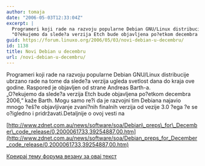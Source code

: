 ```yaml
---
author: tomaja
date: "2006-05-03T12:33:04Z"
excerpt: |
  Programeri koji rade na razvoju popularne Debian GNU/Linux distribucije ubrzano rade na tome da slede?a verzija ugleda svetlost dana do kraja ove godine. Raspored je objavljen od strane Andreas Barth-a.<br>
  "O?ekujemo da slede?a verzija Etch bude objavljena po?etkom decembra 2006," kaže Barth. Mogu samo re?i da je razvojni tim Debiana najavio mnogo ?eš?e objavljivanje zvani?nih finalnih verzija od vezije 3.0 ?ega ?e se o?igledno i pridržavati.
guid: https://forum.linuxo.org/2006/05/03/novi-debian-u-decembru/
id: 1138
title: Novi Debian u decembru
url: /novi-debian-u-decembru/
---
```

Programeri koji rade na razvoju popularne Debian GNU/Linux distribucije ubrzano rade na tome da slede?a verzija ugleda svetlost dana do kraja ove godine. Raspored je objavljen od strane Andreas Barth-a.  
&#8222;O?ekujemo da slede?a verzija Etch bude objavljena po?etkom decembra 2006,&#8220; kaže Barth. Mogu samo re?i da je razvojni tim Debiana najavio mnogo ?eš?e objavljivanje zvani?nih finalnih verzija od vezije 3.0 ?ega ?e se o?igledno i pridržavati.<!--break-->Detaljnije o ovoj vesti na

  
[http://www.zdnet.com.au/news/software/soa/Debian\_preps\_for\_December\_code_release/0,2000061733,39254887,00.htm](http://www.zdnet.com.au/news/software/soa/Debian_preps_for_December_code_release/0,2000061733,39254887,00.htm)

[Креирај тему форума везану за овај текст](https://linuxo.org/nova-tema-na-forumu/?se_pid=1138)